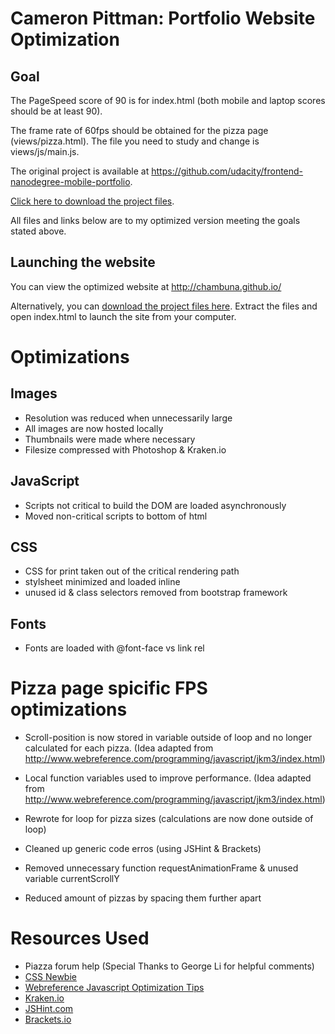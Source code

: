 Cameron Pittman: Portfolio Website Optimization
===============================================

Goal
----
The PageSpeed score of 90 is for index.html (both mobile and laptop scores should be at least 90).

The frame rate of 60fps should be obtained for the pizza page (views/pizza.html). The file you need to study and change is views/js/main.js.

The original project is available at <a href="https://github.com/udacity/frontend-nanodegree-mobile-portfolio">https://github.com/udacity/frontend-nanodegree-mobile-portfolio</a>.

<a href="https://github.com/udacity/frontend-nanodegree-mobile-portfolio/archive/master.zip">Click here to download the project files</a>.

All files and links below are to my optimized version meeting the goals stated above.

Launching the website
---------------------
You can view the optimized website at <a href="http://chambuna.github.io/">http://chambuna.github.io/</a>

Alternatively, you can <a href="https://github.com/ChaMbuna/ChaMbuna.github.io/archive/master.zip">download the project files here</a>. Extract the files and open index.html to launch the site from your computer.


Optimizations
=============

Images
------
- Resolution was reduced when unnecessarily large
- All images are now hosted locally
- Thumbnails were made where necessary
- Filesize compressed with Photoshop & Kraken.io

JavaScript
----------
- Scripts not critical to build the DOM are loaded asynchronously
- Moved non-critical scripts to bottom of html

CSS
---
- CSS for print taken out of the critical rendering path
- stylsheet minimized and loaded inline
- unused id & class selectors removed from bootstrap framework

Fonts
-----
- Fonts are loaded with @font-face vs link rel


Pizza page spicific FPS optimizations
=====================================

- Scroll-position is now stored in variable outside of loop and no longer calculated for each pizza. (Idea adapted from http://www.webreference.com/programming/javascript/jkm3/index.html)
- Local function variables used to improve performance. (Idea adapted from http://www.webreference.com/programming/javascript/jkm3/index.html)
- Rewrote for loop for pizza sizes (calculations are now done outside of loop)

- Cleaned up generic code erros (using JSHint & Brackets)
- Removed unnecessary function requestAnimationFrame & unused variable currentScrollY
- Reduced amount of pizzas by spacing them further apart


Resources Used
==============

- Piazza forum help (Special Thanks to George Li for helpful comments)
- <a href="http://www.cssnewbie.com/css-import-rule/#.VLgXPSvF-aU">CSS Newbie</a>
- <a href="http://www.webreference.com/programming/javascript/jkm3/index.html">Webreference Javascript Optimization Tips</a>
- <a href="http://kraken.io">Kraken.io</a>
- <a href="http://jshint.com">JSHint.com</a>
- <a href="http://brackets.io">Brackets.io</a>